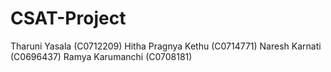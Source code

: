 # CSAT-Project
Tharuni Yasala (C0712209) Hitha Pragnya Kethu (C0714771) Naresh Karnati (C0696437) Ramya Karumanchi (C0708181)
